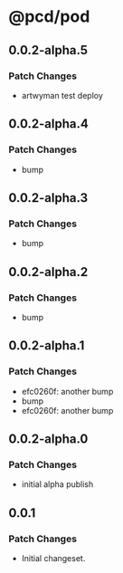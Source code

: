 # @pcd/pod

## 0.0.2-alpha.5

### Patch Changes

- artwyman test deploy

## 0.0.2-alpha.4

### Patch Changes

- bump

## 0.0.2-alpha.3

### Patch Changes

- bump

## 0.0.2-alpha.2

### Patch Changes

- bump

## 0.0.2-alpha.1

### Patch Changes

- efc0260f: another bump
- bump
- efc0260f: another bump

## 0.0.2-alpha.0

### Patch Changes

- initial alpha publish

## 0.0.1

### Patch Changes

- Initial changeset.

